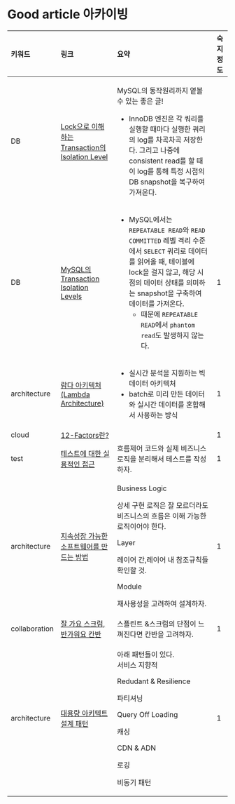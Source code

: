 # Good article 아카이빙

<table>
  <thead>
    <tr>
      <th style="text-align:left">&#xD0A4;&#xC6CC;&#xB4DC;</th>
      <th style="text-align:left">&#xB9C1;&#xD06C;</th>
      <th style="text-align:left">&#xC694;&#xC57D;</th>
      <th style="text-align:left">&#xC219;&#xC9C0;&#xC815;&#xB3C4;</th>
    </tr>
  </thead>
  <tbody>
    <tr>
      <td style="text-align:left">DB</td>
      <td style="text-align:left"><a href="https://suhwan.dev/2019/06/09/transaction-isolation-level-and-lock/">Lock&#xC73C;&#xB85C; &#xC774;&#xD574;&#xD558;&#xB294; Transaction&#xC758; Isolation Level</a>
      </td>
      <td style="text-align:left">
        <p>MySQL&#xC758; &#xB3D9;&#xC791;&#xC6D0;&#xB9AC;&#xAE4C;&#xC9C0; &#xC605;&#xBCFC;
          &#xC218; &#xC788;&#xB294; &#xC88B;&#xC740; &#xAE00;!</p>
        <ul>
          <li>InnoDB &#xC5D4;&#xC9C4;&#xC740; &#xAC01; &#xCFFC;&#xB9AC;&#xB97C; &#xC2E4;&#xD589;&#xD560;
            &#xB54C;&#xB9C8;&#xB2E4; &#xC2E4;&#xD589;&#xD55C; &#xCFFC;&#xB9AC;&#xC758;
            log&#xB97C; &#xCC28;&#xACE1;&#xCC28;&#xACE1; &#xC800;&#xC7A5;&#xD55C;&#xB2E4;.
            &#xADF8;&#xB9AC;&#xACE0; &#xB098;&#xC911;&#xC5D0; consistent read&#xB97C;
            &#xD560; &#xB54C; &#xC774; log&#xB97C; &#xD1B5;&#xD574; &#xD2B9;&#xC815;
            &#xC2DC;&#xC810;&#xC758; DB snapshot&#xC744; &#xBCF5;&#xAD6C;&#xD558;&#xC5EC;
            &#xAC00;&#xC838;&#xC628;&#xB2E4;.</li>
        </ul>
      </td>
      <td style="text-align:left"></td>
    </tr>
    <tr>
      <td style="text-align:left">DB</td>
      <td style="text-align:left"><a href="https://jupiny.com/2018/11/30/mysql-transaction-isolation-levels/">MySQL&#xC758; Transaction Isolation Levels</a>
      </td>
      <td style="text-align:left">
        <ul>
          <li>MySQL&#xC5D0;&#xC11C;&#xB294; <code>REPEATABLE READ</code>&#xC640; <code>READ COMMITTED</code> &#xB808;&#xBCA8;
            &#xACA9;&#xB9AC; &#xC218;&#xC900;&#xC5D0;&#xC11C; <code>SELECT</code> &#xCFFC;&#xB9AC;&#xB85C;
            &#xB370;&#xC774;&#xD130;&#xB97C; &#xC77D;&#xC5B4;&#xC62C; &#xB54C;, &#xD14C;&#xC774;&#xBE14;&#xC5D0;
            lock&#xC744; &#xAC78;&#xC9C0; &#xC54A;&#xACE0;, &#xD574;&#xB2F9; &#xC2DC;&#xC810;&#xC758;
            &#xB370;&#xC774;&#xD130; &#xC0C1;&#xD0DC;&#xB97C; &#xC758;&#xBBF8;&#xD558;&#xB294;
            snapshot&#xC744; &#xAD6C;&#xCD95;&#xD558;&#xC5EC; &#xB370;&#xC774;&#xD130;&#xB97C;
            &#xAC00;&#xC838;&#xC628;&#xB2E4;.
            <ul>
              <li>&#xB54C;&#xBB38;&#xC5D0; <code>REPEATABLE READ</code>&#xC5D0;&#xC11C; <code>phantom read</code>&#xB3C4;
                &#xBC1C;&#xC0DD;&#xD558;&#xC9C0; &#xC54A;&#xB294;&#xB2E4;.</li>
            </ul>
          </li>
        </ul>
      </td>
      <td style="text-align:left">1</td>
    </tr>
    <tr>
      <td style="text-align:left">architecture</td>
      <td style="text-align:left"><a href="https://gyrfalcon.tistory.com/entry/%EB%9E%8C%EB%8B%A4-%EC%95%84%ED%82%A4%ED%85%8D%EC%B2%98-Lambda-Architecture">&#xB78C;&#xB2E4; &#xC544;&#xD0A4;&#xD14D;&#xCC98;(Lambda Architecture)</a>
      </td>
      <td style="text-align:left">
        <ul>
          <li>&#xC2E4;&#xC2DC;&#xAC04; &#xBD84;&#xC11D;&#xC744; &#xC9C0;&#xC6D0;&#xD558;&#xB294;
            &#xBE45;&#xB370;&#xC774;&#xD130; &#xC544;&#xD0A4;&#xD14D;&#xCC98;</li>
          <li>batch&#xB85C; &#xBBF8;&#xB9AC; &#xB9CC;&#xB4E0; &#xB370;&#xC774;&#xD130;&#xC640;
            &#xC2E4;&#xC2DC;&#xAC04; &#xB370;&#xC774;&#xD130;&#xB97C; &#xD63C;&#xD569;&#xD574;&#xC11C;
            &#xC0AC;&#xC6A9;&#xD558;&#xB294; &#xBC29;&#xC2DD;</li>
        </ul>
      </td>
      <td style="text-align:left">1</td>
    </tr>
    <tr>
      <td style="text-align:left">cloud</td>
      <td style="text-align:left"><a href="https://medium.com/dtevangelist/12-factors-%EB%9E%80-b39c7ef1ed30">12-Factors&#xB780;?</a>
      </td>
      <td style="text-align:left"></td>
      <td style="text-align:left">1</td>
    </tr>
    <tr>
      <td style="text-align:left">test</td>
      <td style="text-align:left"><a href="https://www.reimaginer.me/entry/%ED%85%8C%EC%8A%A4%ED%8A%B8%EC%97%90-%EB%8C%80%ED%95%9C-%EC%8B%A4%EC%9A%A9%EC%A0%81%EC%9D%B8-%EC%A0%91%EA%B7%BC-Humble-Object-Pattern">&#xD14C;&#xC2A4;&#xD2B8;&#xC5D0; &#xB300;&#xD55C; &#xC2E4;&#xC6A9;&#xC801;&#xC778; &#xC811;&#xADFC;</a>
      </td>
      <td style="text-align:left">&#xD750;&#xB984;&#xC81C;&#xC5B4; &#xCF54;&#xB4DC;&#xC640; &#xC2E4;&#xC81C;
        &#xBE44;&#xC988;&#xB2C8;&#xC2A4; &#xB85C;&#xC9C1;&#xC744; &#xBD84;&#xB9AC;&#xD574;&#xC11C;
        &#xD14C;&#xC2A4;&#xD2B8;&#xB97C; &#xC791;&#xC131;&#xD558;&#xC790;.</td>
      <td
      style="text-align:left">1</td>
    </tr>
    <tr>
      <td style="text-align:left">architecture</td>
      <td style="text-align:left"><a href="https://geminikim.medium.com/%EC%A7%80%EC%86%8D-%EC%84%B1%EC%9E%A5-%EA%B0%80%EB%8A%A5%ED%95%9C-%EC%86%8C%ED%94%84%ED%8A%B8%EC%9B%A8%EC%96%B4%EB%A5%BC-%EB%A7%8C%EB%93%A4%EC%96%B4%EA%B0%80%EB%8A%94-%EB%B0%A9%EB%B2%95-97844c5dab63">&#xC9C0;&#xC18D;&#xC131;&#xC7A5; &#xAC00;&#xB2A5;&#xD55C; &#xC18C;&#xD504;&#xD2B8;&#xC6E8;&#xC5B4;&#xB97C; &#xB9CC;&#xB4DC;&#xB294; &#xBC29;&#xBC95;</a>
      </td>
      <td style="text-align:left">
        <p>Business Logic</p>
        <p>&#xC0C1;&#xC138; &#xAD6C;&#xD604; &#xB85C;&#xC9C1;&#xC740; &#xC798; &#xBAA8;&#xB974;&#xB354;&#xB77C;&#xB3C4;
          &#xBE44;&#xC988;&#xB2C8;&#xC2A4;&#xC758; &#xD750;&#xB984;&#xC740; &#xC774;&#xD574;
          &#xAC00;&#xB2A5;&#xD55C; &#xB85C;&#xC9C1;&#xC774;&#xC5B4;&#xC57C; &#xD55C;&#xB2E4;.</p>
        <p></p>
        <p>Layer</p>
        <p>&#xB808;&#xC774;&#xC5B4; &#xAC04;,&#xB808;&#xC774;&#xC5B4; &#xB0B4; &#xCC38;&#xC870;&#xADDC;&#xCE59;&#xB4E4;
          &#xD655;&#xC778;&#xD560; &#xAC83;.</p>
        <p></p>
        <p>Module</p>
        <p>&#xC7AC;&#xC0AC;&#xC6A9;&#xC131;&#xC744; &#xACE0;&#xB824;&#xD558;&#xC5EC;
          &#xC124;&#xACC4;&#xD558;&#xC790;.</p>
      </td>
      <td style="text-align:left">1</td>
    </tr>
    <tr>
      <td style="text-align:left">collaboration</td>
      <td style="text-align:left"><a href="https://pitzcarraldo.medium.com/%EB%B2%88%EC%97%AD-%EC%9E%98-%EA%B0%80%EC%9A%94-%EC%8A%A4%ED%81%AC%EB%9F%BC-%EB%B0%98%EA%B0%80%EC%9B%8C%EC%9A%94-%EC%B9%B8%EB%B0%98-e27d1db15699">&#xC798; &#xAC00;&#xC694; &#xC2A4;&#xD06C;&#xB7FC;,&#xBC18;&#xAC00;&#xC6CC;&#xC694; &#xCE78;&#xBC18;</a>
      </td>
      <td style="text-align:left">&#xC2A4;&#xD50C;&#xB9B0;&#xD2B8; &amp;&#xC2A4;&#xD06C;&#xB7FC;&#xC758;
        &#xB2E8;&#xC810;&#xC774; &#xB290;&#xAEF4;&#xC9C4;&#xB2E4;&#xBA74; &#xCE78;&#xBC18;&#xC744;
        &#xACE0;&#xB824;&#xD558;&#xC790;.</td>
      <td style="text-align:left">1</td>
    </tr>
    <tr>
      <td style="text-align:left">architecture</td>
      <td style="text-align:left"><a href="https://www.slideshare.net/Byungwook/4-61487454">&#xB300;&#xC6A9;&#xB7C9; &#xC544;&#xD0A4;&#xD14D;&#xD2B8; &#xC124;&#xACC4; &#xD328;&#xD134;</a>
      </td>
      <td style="text-align:left">
        <p>&#xC544;&#xB798; &#xD328;&#xD134;&#xB4E4;&#xC774; &#xC788;&#xB2E4;.
          <br
          />&#xC11C;&#xBE44;&#xC2A4; &#xC9C0;&#xD5A5;&#xC801;</p>
        <p>Redudant &amp; Resilience</p>
        <p>&#xD30C;&#xD2F0;&#xC154;&#xB2DD;</p>
        <p>Query Off Loading</p>
        <p>&#xCE90;&#xC2F1;</p>
        <p>CDN &amp; ADN</p>
        <p>&#xB85C;&#xAE45;</p>
        <p>&#xBE44;&#xB3D9;&#xAE30; &#xD328;&#xD134;</p>
      </td>
      <td style="text-align:left">1</td>
    </tr>
  </tbody>
</table>



